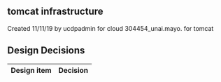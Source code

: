 ## tomcat infrastructure

Created 11/11/19 by ucdpadmin for cloud 304454_unai.mayo. for tomcat


## Design Decisions
| Design item                | Decision|
| :----------------------------------- | :--------------------------------------------------------------------------------|

